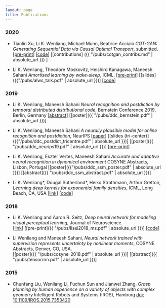 ```yaml
---
layout: page
title: Publications
---
```


### 2020

* Tianlin Xu, Li K. Wenliang, Michael Munn, Beatrice Acciaio
  *COT-GAN: Generating Sequential Data via Causal Optimal Transport*, submitted.
 [[pre-print]( https://arxiv.org/abs/2006.08571 )]
[[code](  https://github.com/neuripss2020/COT-GAN  )]
[[contributions] ({{ "/pubs/cotgan_contribs.md" | absolute_url }}) ]

* Li K. Wenliang, Theodore Moskovitz, Heishiro Kanagawa, Maneesh Sahani 
  *Amortised learning by wake-sleep*, ICML.
  [[pre-print]( https://arxiv.org/abs/2002.09737 )]
[[slides]({{"/pubs/alws_talk.pdf" | absolute_url }})]
[[code](https://github.com/kevin-w-li/al-ws)]


### 2019
* Li K. Wenliang, Maneesh Sahani *Neural recognition and postdiction by temporal distributed distributional code*, Bernstein Conference 2019, Berlin, Germany
[[abstract](https://abstracts.g-node.org/conference/BC19/abstracts#/uuid/eb96f0be-3446-45a1-8e33-90428e270eb6)]
[[poster]({{ "/pubs/ddc_bernstein.pdf" | absolute_url }})]

* Li K. Wenliang, Maneesh Sahani *A neurally plausible model for online recognition and postdiction*, NeurIPS
[[paper](http://papers.nips.cc/paper/9159-a-neurally-plausible-model-for-online-recognition-and-postdiction-in-a-dynamical-environment)]
[[slides (tri-center)]({{"/pubs/ddc_postdict_tricentre.pdf" | absolute_url }})]
[[poster]({{ "/pubs/ddc_neurips19.pdf" | absolute_url }})]
[[pre-print](https://www.biorxiv.org/content/10.1101/672089v2)]

* Li K. Wenliang, Eszter Vertes, Maneesh Sahani *Accurate and adaptive neural recognition in dynamical environment* COSYNE Abstracts, Lisbon, Portugal
[[poster]({{"/pubs/ddc_ssm_poster.pdf" | absolute_url }})]
[[abstract]({{ "/pubs/ddc_ssm_abstract.pdf" | absolute_url }})]

* Li K. Wenliang\*, Dougal Sutherland\*, Heiko Strathmann, Arthur Gretton, *Learning deep kernels for exponential family densities*, ICML, Long Beach, CA, USA
[[link](https://arxiv.org/abs/1811.08357)]
[[code](https://github.com/kevin-w-li/deep-kexpfam)]

### 2018

* Li K. Wenliang and Aaron R. Seitz, *Deep neural network for modeling visual perceptual learning*, Journal of Neuroscience.  
[[link](http://www.jneurosci.org/content/38/27/6028)]
[[pre-print]({{ "/pubs/lisei2018_ms.pdf" | absolute_url }})]
[[code](https://github.com/kevin-w-li/DNN_for_VPL)]

* Li Wenliang and Maneesh Sahani, *Neural network trained with supervision represents uncertainty by nonlinear moments*, COSYNE Abstracts, Denver, CO, USA.  
[[poster]({{ "/pubs/cosyne_2018.pdf" | absolute_url }})]
[[abstract]({{ "/pubs/tensorrnn.pdf" | absolute_url }})]


### 2015
* Chunfang Liu, Wenliang Li, Fuchun Sun and Jianwei Zhang, *Grasp planning by human experience on a variety of objects with complex geometry* Intelligent Robots and Systems (IROS), Hamburg
[doi: 10.1109/IROS.2015.7353420](http://ieeexplore.ieee.org/document/7353420/?reload=true&arnumber=7353420)

